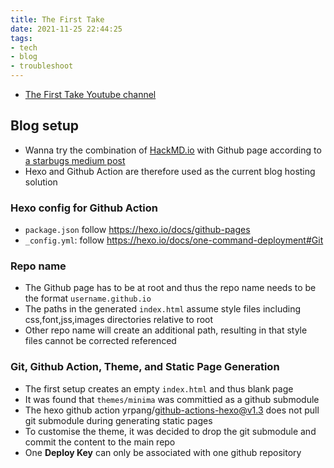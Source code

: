 ```yaml
---
title: The First Take
date: 2021-11-25 22:44:25
tags: 
- tech
- blog
- troubleshoot
---
```


* [The First Take Youtube channel](https://www.youtube.com/channel/UC9zY_E8mcAo_Oq772LEZq8Q/featured)
## Blog setup 
* Wanna try the combination of [HackMD.io](http://hackmd.io/) with Github page according to [a starbugs medium post](https://medium.com/starbugs/%E7%94%A8-hackmd-%E8%88%87-github-action-%E6%89%93%E9%80%A0%E4%BD%A0%E7%9A%84%E9%9D%9C%E6%85%8B%E7%B6%B2%E7%AB%99-%E7%B7%9A%E4%B8%8A%E6%96%87%E7%AB%A0%E7%B7%A8%E8%BC%AF%E5%B9%B3%E5%8F%B0-1d9b1a663e18)
* Hexo and Github Action are therefore used as the current blog hosting solution
### Hexo config for Github Action
* `package.json` follow https://hexo.io/docs/github-pages
* `_config.yml`: follow https://hexo.io/docs/one-command-deployment#Git
### Repo name
* The Github page has to be at root and thus the repo name needs to be the format `username.github.io`
* The paths in the generated `index.html` assume style files including css,font,jss,images directories relative to root
* Other repo name will create an additional path, resulting in that style files cannot be corrected referenced
### Git, Github Action, Theme, and Static Page Generation
* The first setup creates an empty `index.html` and thus blank page
* It was found that `themes/minima` was committied as a github submodule
* The hexo github action yrpang/github-actions-hexo@v1.3 does not pull git submodule during generating static pages
* To customise the theme, it was decided to drop the git submodule and commit the content to the main repo
* One **Deploy Key** can only be associated with one github repository

